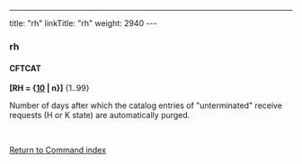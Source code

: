 ---
title: "rh"
linkTitle: "rh"
weight: 2940
---<span id="rh"></span>

### rh

#### CFTCAT

**[RH = {<u>10</u> &#124; n}]** {1..99}

Number of days after which the catalog entries of "unterminated"
receive requests (H or K state) are automatically purged.

 

[Return to Command index](../../)
